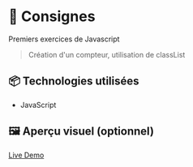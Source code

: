 # 🚀 Consignes

Premiers exercices de Javascript 
> Création d'un compteur, utilisation de classList

## 📦 Technologies utilisées

- JavaScript


## 🖼️ Aperçu visuel (optionnel)

[Live Demo](https://ocrzia.github.io/-JS--1---Compteur-darkmode/)